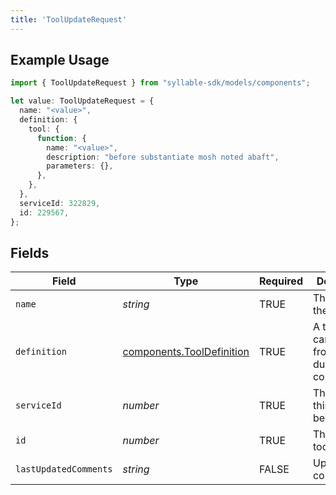 ```yaml
---
title: 'ToolUpdateRequest'
---
```


## Example Usage

```typescript
import { ToolUpdateRequest } from "syllable-sdk/models/components";

let value: ToolUpdateRequest = {
  name: "<value>",
  definition: {
    tool: {
      function: {
        name: "<value>",
        description: "before substantiate mosh noted abaft",
        parameters: {},
      },
    },
  },
  serviceId: 322829,
  id: 229567,
};
```

## Fields

| Field                                                                  | Type                                                                   | Required                                                               | Description                                                            |
| ---------------------------------------------------------------------- | ---------------------------------------------------------------------- | ---------------------------------------------------------------------- | ---------------------------------------------------------------------- |
| `name`                                                                 | *string*                                                               | TRUE                                                     | The name of the tool                                                   |
| `definition`                                                           | [components.ToolDefinition](/sdk-docs/models/components/tooldefinition) | TRUE                                                     | A tool that can be called from an LLM during the conversation.         |
| `serviceId`                                                            | *number*                                                               | TRUE                                                     | The service this tool belongs to                                       |
| `id`                                                                   | *number*                                                               | TRUE                                                     | The ID of the tool                                                     |
| `lastUpdatedComments`                                                  | *string*                                                               | FALSE                                                     | Update comments                                                        |